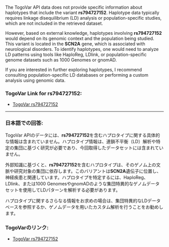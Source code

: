 The TogoVar API data does not provide specific information about haplotypes that include the variant **rs794727152**. Haplotype data typically requires linkage disequilibrium (LD) analysis or population-specific studies, which are not included in the retrieved dataset.

However, based on external knowledge, haplotypes involving **rs794727152** would depend on its genomic context and the population being studied. This variant is located in the **SCN2A** gene, which is associated with neurological disorders. To identify haplotypes, one would need to analyze LD patterns using tools like HaploReg, LDlink, or population-specific genome datasets such as 1000 Genomes or gnomAD.

If you are interested in further exploring haplotypes, I recommend consulting population-specific LD databases or performing a custom analysis using genomic data.

### TogoVar Link for rs794727152:
- [TogoVar rs794727152](https://togovar.org/variant/rs794727152)

---

### 日本語での回答:
TogoVar APIのデータには、**rs794727152**を含むハプロタイプに関する具体的な情報は含まれていません。ハプロタイプ情報は、連鎖不平衡（LD）解析や特定の集団に基づく研究が必要であり、今回取得したデータセットには含まれていません。

外部知識に基づくと、**rs794727152**を含むハプロタイプは、そのゲノム上の文脈や研究対象の集団に依存します。このバリアントは**SCN2A**遺伝子に位置し、神経疾患と関連しています。ハプロタイプを特定するには、HaploReg、LDlink、または1000 GenomesやgnomADのような集団特異的なゲノムデータセットを使用してLDパターンを解析する必要があります。

ハプロタイプに関するさらなる情報をお求めの場合は、集団特異的なLDデータベースを参照するか、ゲノムデータを用いたカスタム解析を行うことをお勧めします。

### TogoVarのリンク:
- [TogoVar rs794727152](https://togovar.org/variant/rs794727152)
